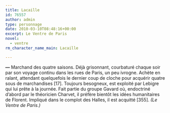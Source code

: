 ```yaml
---
title: Lacaille
id: 76557
author: admin
type: personnage
date: 2010-03-10T08:48:16+00:00
excerpt: Le Ventre de Paris
novel:
  - ventre
rm_character_name_main: Lacaille

---
```

**—** Marchand des quatre saisons. Déjà grisonnant, courbaturé chaque soir par son voyage continu dans les rues de Paris, un peu ivrogne. Achète en ralant, attendant quelquefois le dernier coup de cloche pour acquérir quatre sous de marchandises [17]. Toujours besogneux, est exploité par Lebigre qui lui prête à la journée. Fait partie du groupe Gavard où, endoctriné d&rsquo;abord par le théoricien Charvet, il préfère bientôt les idées humanitaires de Florent. Impliqué dans le complot des Halles, il est acquitté [355]. _(Le Ventre de Paris.)_